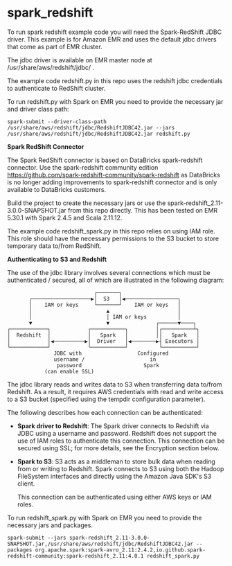 # spark_redshift

To run spark redshift example code you will need the Spark-RedShift JDBC driver. This example is for Amazon EMR and uses the default jdbc drivers that come as part of EMR cluster.

The jdbc driver is available on EMR master node at /usr/share/aws/redshift/jdbc/ .

The example code redshift.py in this repo uses the redshift jdbc credentials to authenticate to RedShift cluster. 
    
To run redshift.py with Spark on EMR you need to provide the necessary jar and driver class path:

```spark-submit --driver-class-path /usr/share/aws/redshift/jdbc/RedshiftJDBC42.jar --jars /usr/share/aws/redshift/jdbc/RedshiftJDBC42.jar redshift.py```

**Spark RedShift Connector**

The Spark RedShift connector is based on DataBricks spark-redshift connector. Use the spark-redshift community edition https://github.com/spark-redshift-community/spark-redshift as DataBricks is no longer adding improvements to spark-redshift connector and is only available to DataBricks customers.

Build the project to create the necessary jars or use the spark-redshift_2.11-3.0.0-SNAPSHOT.jar from this repo directly. This has been tested on EMR 5.30.1 with Spark 2.4.5 and Scala 2.11.12.

The example code redshift_spark.py in this repo relies on using IAM role. This role should have the necessary permissions to the S3 bucket to store temporary data to/from RedShift.


**Authenticating to S3 and Redshift**

The use of the jdbc library involves several connections which must be authenticated / secured, all of which are illustrated in the following diagram:
```
                            ┌───────┐
       ┌───────────────────▶│  S3   │◀─────────────────┐
       │    IAM or keys     └───────┘    IAM or keys   │
       │                        ▲                      │
       │                        │ IAM or keys          │
       ▼                        ▼               ┌──────▼────┐
┌────────────┐            ┌───────────┐         │┌──────────┴┐
│  Redshift  │            │   Spark   │         ││   Spark   │
│            │◀──────────▶│  Driver   │◀────────▶┤ Executors │
└────────────┘            └───────────┘          └───────────┘
               JDBC with                  Configured
               username /                     in
                password                    Spark
            (can enable SSL)
```            
The jdbc library reads and writes data to S3 when transferring data to/from Redshift. As a result, it requires AWS credentials with read and write access to a S3 bucket (specified using the tempdir configuration parameter).

The following describes how each connection can be authenticated:

- **Spark driver to Redshift**: The Spark driver connects to Redshift via JDBC using a username and password.
    Redshift does not support the use of IAM roles to authenticate this connection.
    This connection can be secured using SSL; for more details, see the Encryption section below.

- **Spark to S3**: S3 acts as a middleman to store bulk data when reading from or writing to Redshift.
    Spark connects to S3 using both the Hadoop FileSystem interfaces and directly using the Amazon
    Java SDK's S3 client.

    This connection can be authenticated using either AWS keys or IAM roles. 

To run redshift_spark.py with Spark on EMR you need to provide the necessary jars and packages. 

```spark-submit --jars spark-redshift_2.11-3.0.0-SNAPSHOT.jar,/usr/share/aws/redshift/jdbc/RedshiftJDBC42.jar --packages org.apache.spark:spark-avro_2.11:2.4.2,io.github.spark-redshift-community:spark-redshift_2.11:4.0.1 redshift_spark.py```
